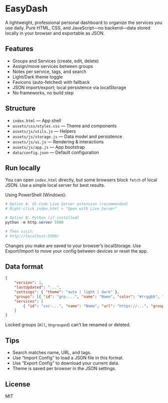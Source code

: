 # EasyDash

A lightweight, professional personal dashboard to organize the services you use daily. Pure HTML, CSS, and JavaScript—no backend—data stored locally in your browser and exportable as JSON.

## Features

- Groups and Services (create, edit, delete)
- Assign/move services between groups
- Notes per service, tags, and search
- Light/Dark theme toggle
- Favicons (auto-fetched) with fallback
- JSON import/export; local persistence via localStorage
- No frameworks, no build step

## Structure

- `index.html` — App shell
- `assets/css/styles.css` — Theme and components
- `assets/js/utils.js` — Helpers
- `assets/js/storage.js` — Data model and persistence
- `assets/js/ui.js` — Rendering & interactions
- `assets/js/app.js` — App bootstrap
- `data/config.json` — Default configuration

## Run locally

You can open `index.html` directly, but some browsers block `fetch` of local JSON. Use a simple local server for best results.

Using PowerShell (Windows):

```powershell
# Option A: VS Code Live Server extension (recommended)
# Right-click index.html > "Open with Live Server"

# Option B: Python (if installed)
python -m http.server 5500

# Then visit:
# http://localhost:5500/
```

Changes you make are saved to your browser’s localStorage. Use Export/Import to move your config between devices or reset the app.

## Data format

```json
{
	"version": 1,
	"lastUpdated": "...",
	"settings": { "theme": "auto | light | dark" },
	"groups": [{ "id": "grp-...", "name": "Name", "color": "#rrggbb", "locked": false }],
	"services": [
		{ "id": "svc-...", "name": "Name", "url": "https://...", "groupId": "grp-...", "tags": ["tag"], "notes": "" }
	]
}
```

Locked groups (`All`, `Ungrouped`) can’t be renamed or deleted.

## Tips

- Search matches name, URL, and tags.
- Use “Import Config” to load a JSON file in this format.
- Use “Export Config” to download your current data.
- Theme is saved per browser in the JSON settings.

## License

MIT

